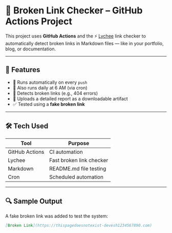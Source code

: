 # 🔗 Broken Link Checker – GitHub Actions Project

This project uses **GitHub Actions** and the ⚡ [Lychee](https://github.com/lycheeverse/lychee) link checker to automatically detect broken links in Markdown files — like in your portfolio, blog, or documentation.

---

## 🚀 Features

- 🔁 Runs automatically on every `push`
- 📆 Also runs daily at 6 AM (via cron)
- 🧪 Detects broken links (e.g., 404 errors)
- 📄 Uploads a detailed report as a downloadable artifact
- ✅ Tested using a **fake broken link**

---

## 🛠 Tech Used

| Tool         | Purpose                      |
|--------------|------------------------------|
| GitHub Actions | CI automation               |
| Lychee        | Fast broken link checker     |
| Markdown      | README.md file testing       |
| Cron          | Scheduled automation         |

---

## 🔍 Sample Output

A fake broken link was added to test the system:

```markdown
[Broken Link](https://thispagedoesnotexist-devesh1234567890.com)
